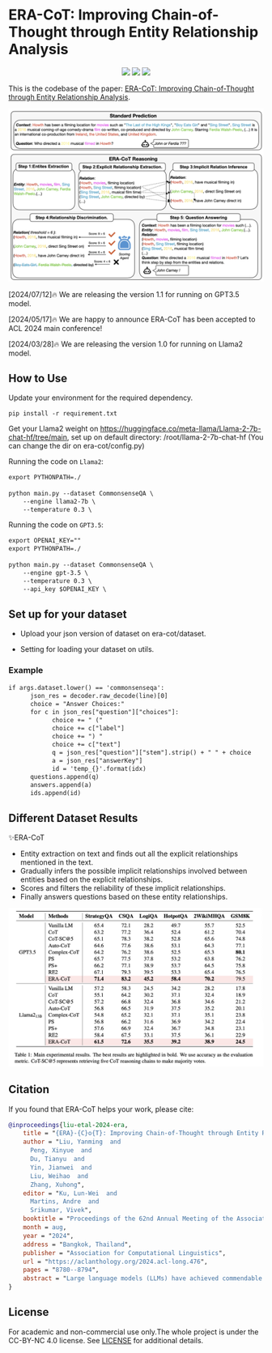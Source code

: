 # ERA-CoT: Improving Chain-of-Thought through Entity Relationship Analysis

<p align="center">
<img src='https://img.shields.io/badge/Code%20License-Apache_2.0-green.svg'></a>
<img src='https://img.shields.io/badge/python-3.9+-blue.svg'>
<img src='https://img.shields.io/badge/Data%20License-CC%20By%20NC%204.0-red.svg'>
</p>

This is the codebase of the paper: [ERA-CoT: Improving Chain-of-Thought through Entity Relationship Analysis](https://arxiv.org/abs/2403.06932).

![Framework of ERA-CoT](era-cot.png)


[2024/07/12]🔥 We are releasing the version 1.1 for running on GPT3.5 model.

[2024/05/17]🔥 We are happy to announce ERA-CoT has been accepted to ACL 2024 main conference!

[2024/03/28]🔥 We are releasing the version 1.0 for running on Llama2 model.

## How to Use

Update your environment for the required dependency. 

```shell
pip install -r requirement.txt
```

Get your Llama2 weight on https://huggingface.co/meta-llama/Llama-2-7b-chat-hf/tree/main, set up on default directory: /root/llama-2-7b-chat-hf (You can change the dir on era-cot/config.py)

Running the code on `Llama2`:

```shell
export PYTHONPATH=./

python main.py --dataset CommonsenseQA \
    --engine llama2-7b \
    --temperature 0.3 \
```

Running the code on `GPT3.5`:

```shell
export OPENAI_KEY=""
export PYTHONPATH=./

python main.py --dataset CommonsenseQA \
    --engine gpt-3.5 \
    --temperature 0.3 \
    --api_key $OPENAI_KEY \
```

## Set up for your dataset

* Upload your json version of dataset on era-cot/dataset.

* Setting for loading your dataset on utils.

### Example

```shell
if args.dataset.lower() == 'commonsenseqa':
      json_res = decoder.raw_decode(line)[0]
      choice = "Answer Choices:"
      for c in json_res["question"]["choices"]:
            choice += " ("
            choice += c["label"]
            choice += ") "
            choice += c["text"]
            q = json_res["question"]["stem"].strip() + " " + choice
            a = json_res["answerKey"]
            id = 'temp_{}'.format(idx)
      questions.append(q)
      answers.append(a)
      ids.append(id)
```

## Different Dataset Results

✨ERA-CoT

* Entity extraction on text and finds out all the explicit relationships mentioned in the text.
* Gradually infers the possible implicit relationships involved between entities based on the explicit relationships.
* Scores and filters the reliability of these implicit relationships.
* Finally answers questions based on these entity relationships. 

![Result](result.png)

## Citation

If you found that ERA-CoT helps your work, please cite:

```bibtex 
@inproceedings{liu-etal-2024-era,
    title = "{ERA}-{C}o{T}: Improving Chain-of-Thought through Entity Relationship Analysis",
    author = "Liu, Yanming  and
      Peng, Xinyue  and
      Du, Tianyu  and
      Yin, Jianwei  and
      Liu, Weihao  and
      Zhang, Xuhong",
    editor = "Ku, Lun-Wei  and
      Martins, Andre  and
      Srikumar, Vivek",
    booktitle = "Proceedings of the 62nd Annual Meeting of the Association for Computational Linguistics (Volume 1: Long Papers)",
    month = aug,
    year = "2024",
    address = "Bangkok, Thailand",
    publisher = "Association for Computational Linguistics",
    url = "https://aclanthology.org/2024.acl-long.476",
    pages = "8780--8794",
    abstract = "Large language models (LLMs) have achieved commendable accomplishments in various natural language processing tasks. However, LLMs still encounter significant challenges when dealing with complex scenarios involving multiple entities. These challenges arise from the presence of implicit relationships that demand multi-step reasoning. In this paper, we propose a novel approach ERA-CoT, which aids LLMs in understanding context by capturing relationships between entities and supports the reasoning of diverse tasks through Chain-of-Thoughts (CoT).Experimental results show that ERA-CoT demonstrates the superior performance of our proposed method compared to current CoT prompting methods, achieving a significant improvement of an average of 5.1{\%} on GPT3.5 compared to previous SOTA baselines. Our analysis indicates that ERA-CoT increases the LLM{'}s understanding of entity relationships, significantly improves the accuracy of question answering, and enhances the reasoning ability of LLMs.",
}

```

## License
For academic and non-commercial use only.The whole project is under the CC-BY-NC 4.0 license. See [LICENSE](https://creativecommons.org/licenses/by-nc-sa/4.0/) for additional details.
